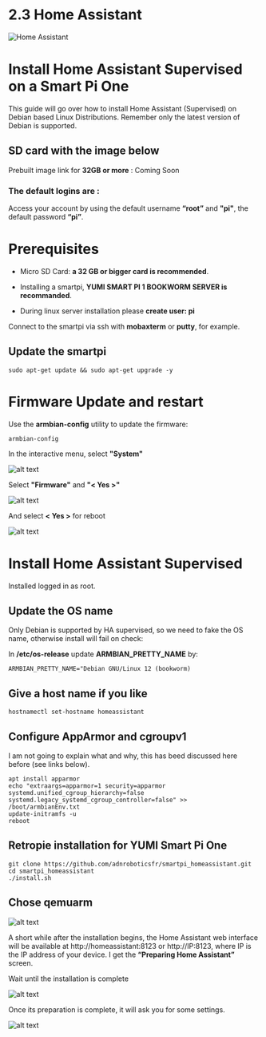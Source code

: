 # 2.3 Home Assistant

![Home Assistant](/img/SmartPi/Home_Assistant/homeassistant_logo.png)

# Install Home Assistant Supervised on a Smart Pi One

This guide will go over how to install Home Assistant (Supervised) on Debian based Linux Distributions. Remember only the latest version of Debian is supported.

## SD card with the image below

Prebuilt image link for **32GB or more** : Coming Soon

### The default logins are :

Access your account by using the default username **“root”** and **"pi"**, the default password **“pi”**.

# Prerequisites

- Micro SD Card: **a 32 GB or bigger card is recommended**.

- Installing a smartpi, **YUMI SMART PI 1 BOOKWORM SERVER is recommanded**.  

- During linux server installation please **create user: pi**

Connect to the smartpi via ssh with **mobaxterm** or **putty**, for example.

## Update the smartpi

```
sudo apt-get update && sudo apt-get upgrade -y
```

# Firmware Update and restart

Use the **armbian-config** utility to update the firmware:

```
armbian-config
```

In the interactive menu, select **"System"**


![alt text](/img/SmartPi/Home_Assistant/homeassistant1.png)

Select **"Firmware"** and **"< Yes >"**

![alt text](/img/SmartPi/Home_Assistant/homeassistant2.png)

And select **< Yes >** for reboot

![alt text](/img/SmartPi/Home_Assistant/homeassistant3.png)

# Install Home Assistant Supervised

Installed logged in as root.

## Update the OS name
Only Debian is supported by HA supervised, so we need to fake the OS name, otherwise install will fail on check:

In **/etc/os-release** update **ARMBIAN_PRETTY_NAME** by:

```
ARMBIAN_PRETTY_NAME="Debian GNU/Linux 12 (bookworm)
```

## Give a host name if you like
```
hostnamectl set-hostname homeassistant
```

## Configure AppArmor and cgroupv1
I am not going to explain what and why, this has beed discussed here before (see links below).

```
apt install apparmor
echo "extraargs=apparmor=1 security=apparmor systemd.unified_cgroup_hierarchy=false systemd.legacy_systemd_cgroup_controller=false" >> /boot/armbianEnv.txt
update-initramfs -u
reboot
```

## Retropie installation for YUMI Smart Pi One

```
git clone https://github.com/adnroboticsfr/smartpi_homeassistant.git
cd smartpi_homeassistant
./install.sh

```

## Chose qemuarm
![alt text](/img/SmartPi/Home_Assistant/homeassistant4.png)

A short while after the installation begins, the Home Assistant web interface will be available at http://homeassistant:8123 or http://IP:8123, where IP is the IP address of your device. I get the **“Preparing Home Assistant”** screen. 

Wait until the installation is complete

![alt text](/img/SmartPi/Home_Assistant/homeassistant5.png)


Once its preparation is complete, it will ask you for some settings.

![alt text](/img/SmartPi/Home_Assistant/homeassistant6.png)













